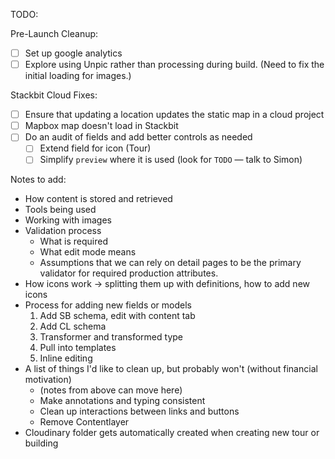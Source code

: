 TODO:

Pre-Launch Cleanup:

- [ ] Set up google analytics
- [ ] Explore using Unpic rather than processing during build. (Need to fix the initial loading for images.)

Stackbit Cloud Fixes:

- [ ] Ensure that updating a location updates the static map in a cloud project
- [ ] Mapbox map doesn't load in Stackbit
- [ ] Do an audit of fields and add better controls as needed
  - [ ] Extend field for icon (Tour)
  - [ ] Simplify `preview` where it is used (look for `TODO` — talk to Simon)

Notes to add:

- How content is stored and retrieved
- Tools being used
- Working with images
- Validation process
  - What is required
  - What edit mode means
  - Assumptions that we can rely on detail pages to be the primary validator for required production attributes.
- How icons work -> splitting them up with definitions, how to add new icons
- Process for adding new fields or models
  1. Add SB schema, edit with content tab
  2. Add CL schema
  3. Transformer and transformed type
  4. Pull into templates
  5. Inline editing
- A list of things I'd like to clean up, but probably won't (without financial motivation)
  - (notes from above can move here)
  - Make annotations and typing consistent
  - Clean up interactions between links and buttons
  - Remove Contentlayer
- Cloudinary folder gets automatically created when creating new tour or building
